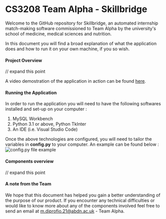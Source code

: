 # CS3208 Team Alpha - Skillbridge

Welcome to the GitHub repository for Skillbridge, an automated internship match-making software commissioned to Team Alpha by the university's school of medicine, medical sciences and nutrition.

In this document you will find a broad explanation of what the application does and how to run it on your own machine, if you so wish.

#### Project Overview

// expand this point

A video demostration of the application in action can be found [here](https://clipchamp.com/watch/ZN3sJKAj60H).

#### Running the Application

In order to run the application you will need to have the following softwares installed and set-up on your computer :

1. MySQL Workbench
2. Python 3.1 or above, Python TkInter
3. An IDE (i.e. Visual Studio Code)

Once the above technologies are configured, you will need to tailor the variables in **config.py** to your computer. An example can be found below :
![config.py file example](C:\Users\matti\OneDrive\Desktop\CS3028\mysql-interface\readmemedia\config-example.png)

#### Components overview

// expand this point

#### A note from the Team

We hope that this document has helped you gain a better understanding of the purpose of our product. If you encounter any technical difficulties or would like to know more about any of the components involved feel free to send an email at <m.diprofio.21@abdn.ac.uk> - Team Alpha.
